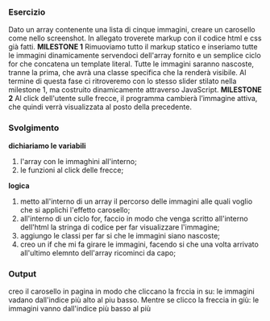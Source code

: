 ### Esercizio
Dato un array contenente una lista di cinque immagini, creare un carosello come nello screenshot.
In allegato troverete markup con il codice html e css già fatti.
**MILESTONE 1**
Rimuoviamo tutto il markup statico e inseriamo tutte le immagini dinamicamente servendoci dell'array fornito e un semplice ciclo for che concatena un template literal.
Tutte le immagini saranno nascoste, tranne la prima, che avrà una classe specifica che la renderà visibile.
Al termine di questa fase ci ritroveremo con lo stesso slider stilato nella milestone 1, ma costruito dinamicamente attraverso JavaScript.
**MILESTONE 2**
Al click dell'utente sulle frecce, il programma cambierà l’immagine attiva, che quindi verrà visualizzata al posto della precedente.

### Svolgimento
**dichiariamo le variabili**
1. l'array con le immaghini all'interno;
2. le funzioni al click delle frecce;

**logica**
1. metto all'interno di un array il percorso delle immagini alle quali voglio che si applichi l'effetto carosello;
2. all'interno di un ciclo for, faccio in modo che venga scritto all'interno dell'html la stringa di codice per far visualizzare l'immagine;
3. aggiungo le classi per far si che le immagini siano nascoste;
4. creo un if che mi fa girare le immagini, facendo si che una volta arrivato all'ultimo elemnto dell'array ricominci da capo;

### Output
creo il carosello in pagina in modo che cliccano la frccia in su: le immagini vadano dall'indice più alto al piu basso. Mentre se clicco la freccia in giù: le immagini vanno dall'indice più basso al più